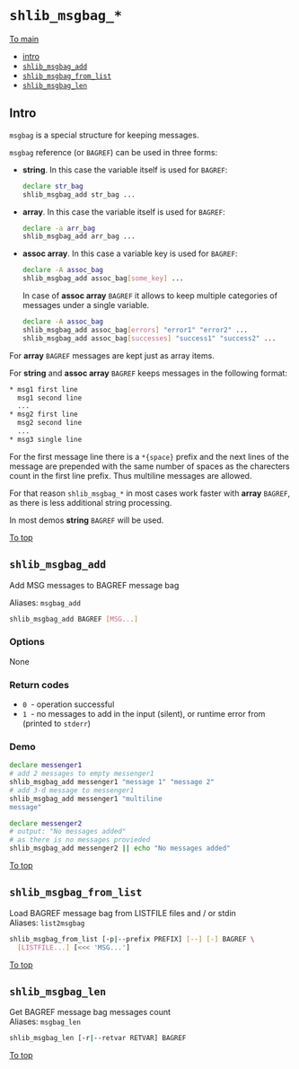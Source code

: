# <a id="top"></a>`shlib_msgbag_*`

[To main](./../README.md)

* [intro](#intro)
* [`shlib_msgbag_add`](#add)
* [`shlib_msgbag_from_list`](#from_list)
* [`shlib_msgbag_len`](#len)

## Intro

`msgbag` is a special structure for keeping messages. 

`msgbag` reference (or `BAGREF`) can be used in three forms:

* **string**. In this case the variable itself is used for `BAGREF`:
  ```sh
  declare str_bag
  shlib_msgbag_add str_bag ...
  ```

* **array**. In this case the variable itself is used for `BAGREF`:
  ```sh
  declare -a arr_bag
  shlib_msgbag_add arr_bag ...
  ```

* **assoc array**. In this case a variable key is used for `BAGREF`:
  ```sh
  declare -A assoc_bag
  shlib_msgbag_add assoc_bag[some_key] ...
  ```
  In case of **assoc array** `BAGREF` it allows to keep multiple categories of messages under a single variable.
  ```sh
  declare -A assoc_bag
  shlib_msgbag_add assoc_bag[errors] "error1" "error2" ...
  shlib_msgbag_add assoc_bag[successes] "success1" "success2" ...
  ```

For **array** `BAGREF` messages are kept just as array items.

For **string** and **assoc array** `BAGREF` keeps messages in the following format:

```txt
* msg1 first line
  msg1 second line
  ...
* msg2 first line
  msg2 second line
  ...
* msg3 single line
```

For the first message line there is a `*{space}` prefix and the next lines of the message are prepended with the same number of spaces as the charecters count in the first line prefix. Thus multiline messages are allowed.

For that reason `shlib_msgbag_*` in most cases work faster with **array** `BAGREF`, as there is less additional string processing.

In most demos **string** `BAGREF` will be used.

[To top]

## <a id="add"></a>`shlib_msgbag_add`

Add MSG messages to BAGREF message bag

Aliases: `msgbag_add`

```sh
shlib_msgbag_add BAGREF [MSG...]
```

### Options

None

### Return codes

* `0 `- operation successful
* `1 `- no messages to add in the input (silent), or runtime error from (printed to `stderr`)

### Demo

```sh
declare messenger1
# add 2 messages to empty messenger1
shlib_msgbag_add messenger1 "message 1" "message 2"
# add 3-d message to messenger1
shlib_msgbag_add messenger1 "multiline
message"

declare messenger2
# output: "No messages added"
# as there is no messages provieded
shlib_msgbag_add messenger2 || echo "No messages added"
```

[To top]

## <a id="from_list"></a>`shlib_msgbag_from_list`

Load BAGREF message bag from LISTFILE files and / or stdin  
Aliases: `list2msgbag`
```sh
shlib_msgbag_from_list [-p|--prefix PREFIX] [--] [-] BAGREF \
  [LISTFILE...] [<<< 'MSG...']
```

[To top]

## <a id="len"></a>`shlib_msgbag_len`

Get BAGREF message bag messages count  
Aliases: `msgbag_len`
```sh
shlib_msgbag_len [-r|--retvar RETVAR] BAGREF
```

[To top]

[To top]: #top
